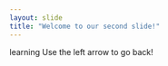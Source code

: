 ```yaml
---
layout: slide
title: "Welcome to our second slide!"
---
```

learning 
Use the left arrow to go back!
